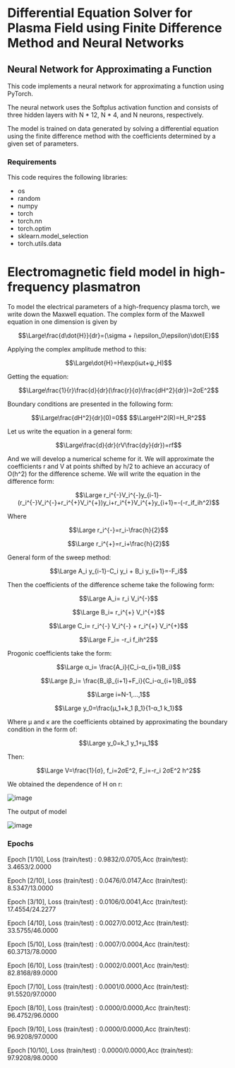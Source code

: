 # Differential Equation Solver for Plasma Field using Finite Difference Method and Neural Networks
## Neural Network for Approximating a Function
This code implements a neural network for approximating a function using PyTorch.

The neural network uses the Softplus activation function and consists of three hidden layers with N * 12, N * 4, and N neurons, respectively.

The model is trained on data generated by solving a differential equation using the finite difference method with the coefficients determined by a given set of parameters.

### Requirements
This code requires the following libraries:

- os
- random
- numpy
- torch
- torch.nn
- torch.optim
- sklearn.model_selection
- torch.utils.data

# Electromagnetic field model in high-frequency plasmatron
To model the electrical parameters of a high-frequency plasma torch, we write down the Maxwell equation. The complex form of the Maxwell equation in one dimension is given by
<p style="text-align: center;">
$$\Large\frac{d\dot{H}}{dr}=(\sigma + i\epsilon_0\epsilon)\dot{E}$$
</p>
Applying the complex amplitude method to this:
<p style="text-align: center;">
$$\Large\dot{H}=H\exp(iωt+ψ_H)$$
</p>
Getting the equation:
<p style="text-align: center;">
$$\Large\frac{1}{r}\frac{d}{dr}(\frac{r}{σ}\frac{dH^2}{dr})=2σE^2$$
</p>
Boundary conditions are presented in the following form:
<p style="text-align: center;">
$$\Large\frac{dH^2}{dr}(0)=0$$
$$\LargeH^2(R)=H_R^2$$
</p>
Let us write the equation in a general form:
<p style="text-align: center;">
$$\Large\frac{d}{dr}(rV\frac{dy}{dr})=rf$$
</p>
And we will develop a numerical scheme for it. We will approximate the coefficients r and V at points shifted by h/2 to achieve an accuracy of O(h^2) for the difference scheme. We will write the equation in the difference form:
<p style="text-align: center;">
$$\Large r_i^{-}V_i^{-}y_{i-1}-(r_i^{-}V_i^{-}+r_i^{+}V_i^{+})y_i+r_i^{+}V_i^{+}y_{i+1}=-(-r_if_ih^2)$$
</p>
Where
<p style="text-align: center;">
$$\Large r_i^{-}=r_i-\frac{h}{2}$$
</p>
<p style="text-align: center;">
$$\Large r_i^{+}=r_i+\frac{h}{2}$$
</p>
General form of the sweep method:
<p style="text-align: center;">
$$\Large A_i y_{i-1}-C_i y_i + B_i y_{i+1}=-F_i$$
</p>
Then the coefficients of the difference scheme take the following form:
<p style="text-align: center;">
$$\Large A_i= r_i V_i^{-}$$
</p>
<p style="text-align: center;">
$$\Large B_i= r_i^{+} V_i^{+}$$
</p>
<p style="text-align: center;">
$$\Large C_i= r_i^{-} V_i^{-} + r_i^{+} V_i^{+}$$
</p>
<p style="text-align: center;">
$$\Large F_i= -r_i f_ih^2$$
</p>
Progonic coefficients take the form:
<p style="text-align: center;">
$$\Large α_i= \frac{A_i}{C_i-α_{i+1}B_i}$$
</p>
<p style="text-align: center;">
$$\Large β_i= \frac{B_iβ_{i+1}+F_i}{C_i-α_{i+1}B_i}$$
</p>
<p style="text-align: center;">
$$\Large i=N-1,...,1$$
</p>
<p style="text-align: center;">
$$\Large y_0=\frac{µ_1+k_1 β_1}{1-α_1 k_1}$$
</p>
Where µ and κ are the coefficients obtained by approximating the boundary condition in the form of:
<p style="text-align: center;">
$$\Large y_0=k_1 y_1+µ_1$$
</p>
Then:
<p style="text-align: center;">
$$\Large V=\frac{1}{σ}, f_i=2σE^2, F_i=-r_i 2σE^2 h^2$$
</p>
We obtained the dependence of H on r:

![image](https://user-images.githubusercontent.com/124432421/236879784-44724f43-60d6-4338-85bd-614bc6f423c3.png)

The output of model

![image](https://user-images.githubusercontent.com/124432421/236899704-417a1698-4f17-45fb-8a67-4961294c359b.png)

### Epochs

Epoch [1/10], Loss (train/test) : 0.9832/0.0705,Acc (train/test): 3.4653/2.0000

Epoch [2/10], Loss (train/test) : 0.0476/0.0147,Acc (train/test): 8.5347/13.0000

Epoch [3/10], Loss (train/test) : 0.0106/0.0041,Acc (train/test): 17.4554/24.2277

Epoch [4/10], Loss (train/test) : 0.0027/0.0012,Acc (train/test): 33.5755/46.0000

Epoch [5/10], Loss (train/test) : 0.0007/0.0004,Acc (train/test): 60.3713/78.0000

Epoch [6/10], Loss (train/test) : 0.0002/0.0001,Acc (train/test): 82.8168/89.0000

Epoch [7/10], Loss (train/test) : 0.0001/0.0000,Acc (train/test): 91.5520/97.0000

Epoch [8/10], Loss (train/test) : 0.0000/0.0000,Acc (train/test): 96.4752/96.0000

Epoch [9/10], Loss (train/test) : 0.0000/0.0000,Acc (train/test): 96.9208/97.0000

Epoch [10/10], Loss (train/test) : 0.0000/0.0000,Acc (train/test): 97.9208/98.0000


